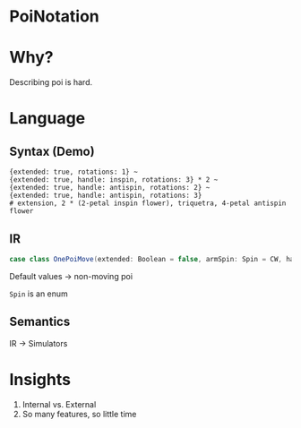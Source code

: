 # PoiNotation

# Why?

Describing poi is hard.

# Language

## Syntax (Demo)

```
{extended: true, rotations: 1} ~
{extended: true, handle: inspin, rotations: 3} * 2 ~
{extended: true, handle: antispin, rotations: 2} ~
{extended: true, handle: antispin, rotations: 3}
# extension, 2 * (2-petal inspin flower), triquetra, 4-petal antispin flower
```

## IR

```scala
case class OnePoiMove(extended: Boolean = false, armSpin: Spin = CW, handleSpin: Spin = CW, rotations: Int = 0)
```

Default values -> non-moving poi

`Spin` is an enum

## Semantics

IR -> Simulators

# Insights

1. Internal vs. External
2. So many features, so little time


